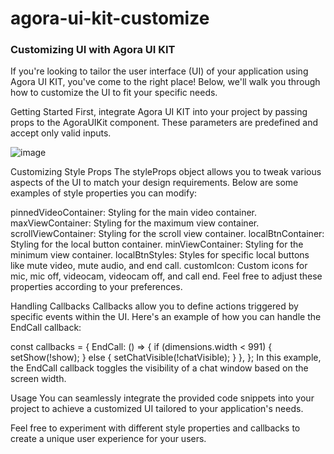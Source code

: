 # agora-ui-kit-customize
### Customizing UI with Agora UI KIT
If you're looking to tailor the user interface (UI) of your application using Agora UI KIT, you've come to the right place! Below, we'll walk 
you through how to customize the UI to fit your specific needs.

Getting Started
First, integrate Agora UI KIT into your project by passing props to the AgoraUIKit component. These parameters are predefined and accept only valid inputs.

![image](https://github.com/mayurmewada/agora-ui-kit-customize/assets/84275081/7cb38754-dc09-48fd-a9a7-b4ead360a382)


<AgoraUIKit
  styleProps={styleProps}
  callbacks={callbacks}
  rtcProps={rtcProps}
  AppID={rtcProps.appId}
  token={rtcProps.token}
/>
Customizing Style Props
The styleProps object allows you to tweak various aspects of the UI to match your design requirements. Below are some examples of style properties you can modify:

pinnedVideoContainer: Styling for the main video container.
maxViewContainer: Styling for the maximum view container.
scrollViewContainer: Styling for the scroll view container.
localBtnContainer: Styling for the local button container.
minViewContainer: Styling for the minimum view container.
localBtnStyles: Styles for specific local buttons like mute video, mute audio, and end call.
customIcon: Custom icons for mic, mic off, videocam, videocam off, and call end.
Feel free to adjust these properties according to your preferences.

Handling Callbacks
Callbacks allow you to define actions triggered by specific events within the UI. Here's an example of how you can handle the EndCall callback:

const callbacks = {
  EndCall: () => { 
    if (dimensions.width < 991) {
      setShow(!show);
    } else {
      setChatVisible(!chatVisible);
    }
  },
}; 
In this example, the EndCall callback toggles the visibility of a chat window based on the screen width.

Usage
You can seamlessly integrate the provided code snippets into your project to achieve a customized UI tailored to your application's needs.

Feel free to experiment with different style properties and callbacks to create a unique user experience for your users.
